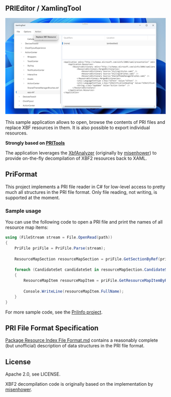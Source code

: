 ## PRIEditor / XamlingTool

![XamlingTool Screenshot](https://github.com/Lixkote/PRIEditor/blob/main/preview.png)

This sample application allows to open, browse the contents of PRI files and replace XBF resources in them.
It is also possible to export individual resources.

**Strongly based on [PRITools](https://github.com/chausner/PRITools)**

The application leverages the [XbfAnalyzer](https://github.com/chausner/XbfAnalyzer)
(originally by [misenhower](https://github.com/misenhower/XbfAnalyzer))
to provide on-the-fly decompilation of XBF2 resources back to XAML.

## PriFormat

This project implements a PRI file reader in C# for low-level access to pretty much all structures in the PRI file format.
Only file reading, not writing, is supported at the moment.

### Sample usage

You can use the following code to open a PRI file and print the names of all resource map items:

```csharp
using (FileStream stream = File.OpenRead(path))
{
    PriFile priFile = PriFile.Parse(stream);

    ResourceMapSection resourceMapSection = priFile.GetSectionByRef(priFile.PriDescriptorSection.PrimaryResourceMapSection.Value);

    foreach (CandidateSet candidateSet in resourceMapSection.CandidateSets.Values)
    {
        ResourceMapItem resourceMapItem = priFile.GetResourceMapItemByRef(candidateSet.ResourceMapItem);

        Console.WriteLine(resourceMapItem.FullName);
    }
}
```

For more sample code, see the [PriInfo project](PriInfo/Program.cs).

## PRI File Format Specification

[Package Resource Index File Format.md](Package%20Resource%20Index%20File%20Format.md) contains a reasonably complete (but unofficial) description of data structures in the PRI file format.

## License

Apache 2.0, see LICENSE.

XBF2 decompilation code is originally based on the implementation by [misenhower](https://github.com/misenhower/XbfAnalyzer).
